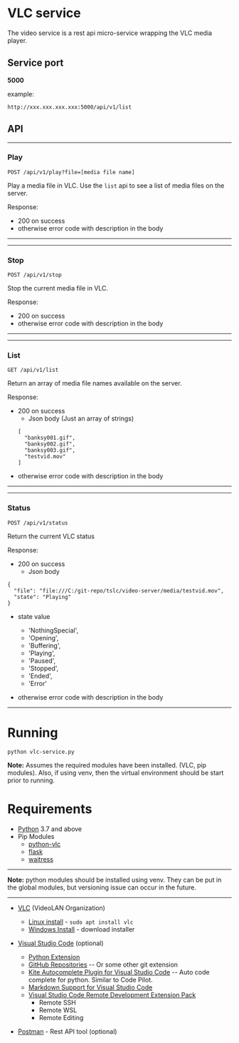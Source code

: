 # VLC service
The video service is a rest api micro-service wrapping the VLC media player.

## Service port
**5000**

example:
```
http://xxx.xxx.xxx.xxx:5000/api/v1/list
```
## API
___
### Play
`POST /api/v1/play?file=[media file name]`

Play a media file in VLC. Use the `list` api to see a list of media files on the server.

Response:
* 200 on success
* otherwise error code with description in the body
___

___
### Stop
`POST /api/v1/stop`

Stop the current media file in VLC.

Response:
* 200 on success
* otherwise error code with description in the body
___

___
### List
`GET /api/v1/list`

Return an array of media file names available on the server.

Response:
* 200 on success
  * Json body (Just an array of strings)
  ```
  [
    "banksy001.gif",
    "banksy002.gif",
    "banksy003.gif",
    "testvid.mov"
  ]
  ```
* otherwise error code with description in the body
___

___
### Status
`POST /api/v1/status`

Return the current VLC status

Response:
* 200 on success
  * Json body
```
{
  "file": "file:///C:/git-repo/tslc/video-server/media/testvid.mov",
  "state": "Playing"
}  
```

  * state value
    * 'NothingSpecial',
    * 'Opening',
    * 'Buffering',
    * 'Playing',
    * 'Paused',
    * 'Stopped',
    * 'Ended',
    * 'Error'

* otherwise error code with description in the body
___


# Running
```
python vlc-service.py
```
**Note:** Assumes the required modules have been installed. (VLC, pip modules).  Also, if using venv, then the virtual environment should be start prior to running.


# Requirements
* [Python](https://www.python.org/downloads/) 3.7 and above
* Pip Modules
	* [python-vlc](https://pypi.org/project/python-vlc/)
	* [flask](https://pypi.org/project/Flask/)
	* [waitress](https://pypi.org/project/waitress/)

___
  **Note:** python modules should be installed using venv.  They can be put in the global modules, but versioning issue can occur in the future.
___
* [VLC](https://www.videolan.org/) (VideoLAN Organization)
  * [Linux install](https://www.videolan.org/vlc/download-debian.html) -  `sudo apt install vlc` 
  * [Windows Install](https://www.videolan.org/vlc/download-windows.html) - download installer

* [Visual Studio Code](https://code.visualstudio.com/) (optional)
  * [Python Extension](https://marketplace.visualstudio.com/items?itemName=ms-python.python)
  * [GitHub Repositories](https://marketplace.visualstudio.com/items?itemName=GitHub.remotehub) -- Or some other git extension
  * [Kite Autocomplete Plugin for Visual Studio Code](https://marketplace.visualstudio.com/items?itemName=kiteco.kite) -- Auto code complete for python.  Similar to Code Pilot.
  * [Markdown Support for Visual Studio Code](https://marketplace.visualstudio.com/items?itemName=yzhang.markdown-all-in-one)
  * [Visual Studio Code Remote Development Extension Pack](https://marketplace.visualstudio.com/items?itemName=ms-vscode-remote.vscode-remote-extensionpack)
    * Remote SSH
    * Remote WSL
    * Remote Editing
* [Postman](https://www.postman.com/) - Rest API tool (optional)
	